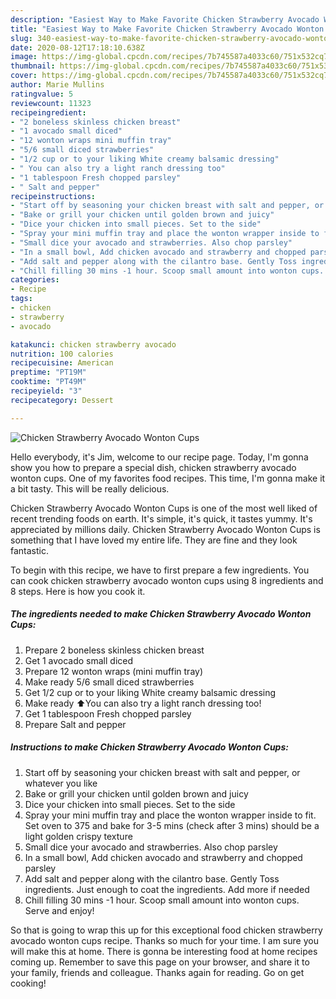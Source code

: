 ```yaml
---
description: "Easiest Way to Make Favorite Chicken Strawberry Avocado Wonton Cups"
title: "Easiest Way to Make Favorite Chicken Strawberry Avocado Wonton Cups"
slug: 340-easiest-way-to-make-favorite-chicken-strawberry-avocado-wonton-cups
date: 2020-08-12T17:18:10.638Z
image: https://img-global.cpcdn.com/recipes/7b745587a4033c60/751x532cq70/chicken-strawberry-avocado-wonton-cups-recipe-main-photo.jpg
thumbnail: https://img-global.cpcdn.com/recipes/7b745587a4033c60/751x532cq70/chicken-strawberry-avocado-wonton-cups-recipe-main-photo.jpg
cover: https://img-global.cpcdn.com/recipes/7b745587a4033c60/751x532cq70/chicken-strawberry-avocado-wonton-cups-recipe-main-photo.jpg
author: Marie Mullins
ratingvalue: 5
reviewcount: 11323
recipeingredient:
- "2 boneless skinless chicken breast"
- "1 avocado small diced"
- "12 wonton wraps mini muffin tray"
- "5/6 small diced strawberries"
- "1/2 cup or to your liking White creamy balsamic dressing"
- " You can also try a light ranch dressing too"
- "1 tablespoon Fresh chopped parsley"
- " Salt and pepper"
recipeinstructions:
- "Start off by seasoning your chicken breast with salt and pepper, or whatever you like"
- "Bake or grill your chicken until golden brown and juicy"
- "Dice your chicken into small pieces. Set to the side"
- "Spray your mini muffin tray and place the wonton wrapper inside to fit. Set oven to 375 and bake for 3-5 mins (check after 3 mins) should be a light golden crispy texture"
- "Small dice your avocado and strawberries. Also chop parsley"
- "In a small bowl, Add chicken avocado and strawberry and chopped parsley"
- "Add salt and pepper along with the cilantro base. Gently Toss ingredients. Just enough to coat the ingredients. Add more if needed"
- "Chill filling 30 mins -1 hour. Scoop small amount into wonton cups. Serve and enjoy!"
categories:
- Recipe
tags:
- chicken
- strawberry
- avocado

katakunci: chicken strawberry avocado 
nutrition: 100 calories
recipecuisine: American
preptime: "PT19M"
cooktime: "PT49M"
recipeyield: "3"
recipecategory: Dessert

---
```



![Chicken Strawberry Avocado Wonton Cups](https://img-global.cpcdn.com/recipes/7b745587a4033c60/751x532cq70/chicken-strawberry-avocado-wonton-cups-recipe-main-photo.jpg)

Hello everybody, it's Jim, welcome to our recipe page. Today, I'm gonna show you how to prepare a special dish, chicken strawberry avocado wonton cups. One of my favorites food recipes. This time, I'm gonna make it a bit tasty. This will be really delicious.



Chicken Strawberry Avocado Wonton Cups is one of the most well liked of recent trending foods on earth. It's simple, it's quick, it tastes yummy. It's appreciated by millions daily. Chicken Strawberry Avocado Wonton Cups is something that I have loved my entire life. They are fine and they look fantastic.


To begin with this recipe, we have to first prepare a few ingredients. You can cook chicken strawberry avocado wonton cups using 8 ingredients and 8 steps. Here is how you cook it.

<!--inarticleads1-->

##### The ingredients needed to make Chicken Strawberry Avocado Wonton Cups:

1. Prepare 2 boneless skinless chicken breast
1. Get 1 avocado small diced
1. Prepare 12 wonton wraps (mini muffin tray)
1. Make ready 5/6 small diced strawberries
1. Get 1/2 cup or to your liking White creamy balsamic dressing
1. Make ready  ⬆️You can also try a light ranch dressing too!
1. Get 1 tablespoon Fresh chopped parsley
1. Prepare  Salt and pepper




<!--inarticleads2-->

##### Instructions to make Chicken Strawberry Avocado Wonton Cups:

1. Start off by seasoning your chicken breast with salt and pepper, or whatever you like
1. Bake or grill your chicken until golden brown and juicy
1. Dice your chicken into small pieces. Set to the side
1. Spray your mini muffin tray and place the wonton wrapper inside to fit. Set oven to 375 and bake for 3-5 mins (check after 3 mins) should be a light golden crispy texture
1. Small dice your avocado and strawberries. Also chop parsley
1. In a small bowl, Add chicken avocado and strawberry and chopped parsley
1. Add salt and pepper along with the cilantro base. Gently Toss ingredients. Just enough to coat the ingredients. Add more if needed
1. Chill filling 30 mins -1 hour. Scoop small amount into wonton cups. Serve and enjoy!




So that is going to wrap this up for this exceptional food chicken strawberry avocado wonton cups recipe. Thanks so much for your time. I am sure you will make this at home. There is gonna be interesting food at home recipes coming up. Remember to save this page on your browser, and share it to your family, friends and colleague. Thanks again for reading. Go on get cooking!
